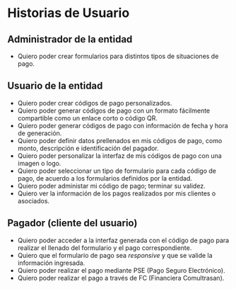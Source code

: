 # Historias de Usuario

## Administrador de la entidad
- Quiero poder crear formularios para distintos tipos de situaciones de pago.

## Usuario de la entidad
- Quiero poder crear códigos de pago personalizados.
- Quiero poder generar códigos de pago con un formato fácilmente compartible como un enlace corto o código QR.
- Quiero poder generar códigos de pago con información de fecha y hora de generación.
- Quiero poder definir datos prellenados en mis códigos de pago, como monto, descripción e identificación del pagador.
- Quiero poder personalizar la interfaz de mis códigos de pago con una imagen o logo.
- Quiero poder seleccionar un tipo de formulario para cada código de pago, de acuerdo a los formularios definidos por la entidad.
- Quiero poder administar mi código de pago; terminar su validez.
- Quiero ver la información de los pagos realizados por mis clientes o asociados.

## Pagador (cliente del usuario)
- Quiero poder acceder a la interfaz generada con el código de pago para realizar el llenado del formulario y el pago correspondiente.
- Quiero que el formulario de pago sea *responsive* y que se valide la información ingresada.
- Quiero poder realizar el pago mediante PSE (Pago Seguro Electrónico).
- Quiero poder realizar el pago a través de FC (Financiera Comultrasan).
